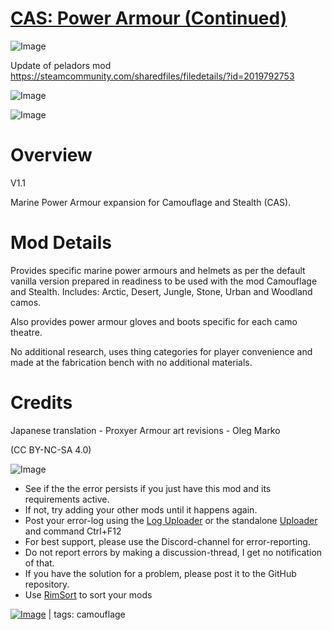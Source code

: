 # [CAS: Power Armour (Continued)](https://steamcommunity.com/sharedfiles/filedetails/?id=2196958119)

![Image](https://i.imgur.com/buuPQel.png)

Update of peladors mod
https://steamcommunity.com/sharedfiles/filedetails/?id=2019792753

![Image](https://i.imgur.com/pufA0kM.png)
	
![Image](https://i.imgur.com/Z4GOv8H.png)

# Overview
 V1.1

Marine Power Armour expansion for Camouflage and Stealth (CAS).


# Mod Details


Provides specific marine power armours and helmets as per the default vanilla version prepared in readiness to be used with the mod Camouflage and Stealth. Includes: Arctic, Desert, Jungle, Stone, Urban and Woodland camos.

Also provides power armour gloves and boots specific for each camo theatre.

No additional research, uses thing categories for player convenience and made at the fabrication bench with no additional materials.

# Credits


Japanese translation - Proxyer
Armour art revisions - Oleg Marko

(CC BY-NC-SA 4.0)


![Image](https://i.imgur.com/PwoNOj4.png)



-  See if the the error persists if you just have this mod and its requirements active.
-  If not, try adding your other mods until it happens again.
-  Post your error-log using the [Log Uploader](https://steamcommunity.com/sharedfiles/filedetails/?id=2873415404) or the standalone [Uploader](https://steamcommunity.com/sharedfiles/filedetails/?id=2873415404) and command Ctrl+F12
-  For best support, please use the Discord-channel for error-reporting.
-  Do not report errors by making a discussion-thread, I get no notification of that.
-  If you have the solution for a problem, please post it to the GitHub repository.
-  Use [RimSort](https://github.com/RimSort/RimSort/releases/latest) to sort your mods

 

[![Image](https://img.shields.io/github/v/release/emipa606/CASPowerArmour?label=latest%20version&style=plastic&color=9f1111&labelColor=black)](https://steamcommunity.com/sharedfiles/filedetails/changelog/2196958119) | tags:  camouflage
